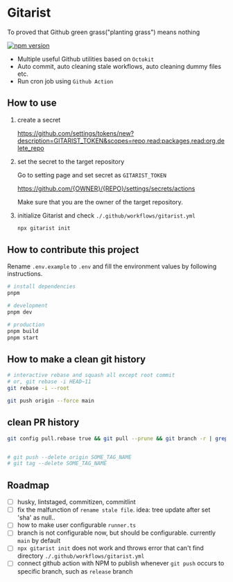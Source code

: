 # Gitarist

To proved that Github green grass("planting grass") means nothing

[![npm version](https://badge.fury.io/js/gitarist.svg)](https://badge.fury.io/js/gitarist)

- Multiple useful Github utilities based on `Octokit`
- Auto commit, auto cleaning stale workflows, auto cleaning dummy files etc.
- Run cron job using `Github Action`

## How to use

1. create a secret

   https://github.com/settings/tokens/new?description=GITARIST_TOKEN&scopes=repo,read:packages,read:org,delete_repo

2. set the secret to the target repository

   Go to setting page and set secret as `GITARIST_TOKEN`

   https://github.com/{OWNER}/{REPO}/settings/secrets/actions

   Make sure that you are the owner of the target repository.

3. initialize Gitarist and check `./.github/workflows/gitarist.yml`

   ```sh
   npx gitarist init
   ```

## How to contribute this project

Rename `.env.example` to `.env` and fill the environment values by following instructions.

```sh
# install dependencies
pnpm

# development
pnpm dev

# production
pnpm build
pnpm start
```

## How to make a clean git history

```sh
# interactive rebase and squash all except root commit
# or, git rebase -i HEAD~11
git rebase -i --root

git push origin --force main
```

## clean PR history

```sh
git config pull.rebase true && git pull --prune && git branch -r | grep --only "commit\/167.*" | xargs git push --delete origin && git pull --prune


# git push --delete origin SOME_TAG_NAME
# git tag --delete SOME_TAG_NAME
```

## Roadmap

- [ ] husky, lintstaged, commitizen, commitlint
- [ ] fix the malfunction of `rename stale file`. idea: tree update after set 'sha' as null..
- [ ] how to make user configurable `runner.ts`
- [ ] branch is not configurable now, but should be configurable. currently `main` by default
- [ ] `npx gitarist init` does not work and throws error that can't find directory `./.github/workflows/gitarist.yml`
- [ ] connect github action with NPM to publish whenever `git push` occurs to specific branch, such as `release` branch
